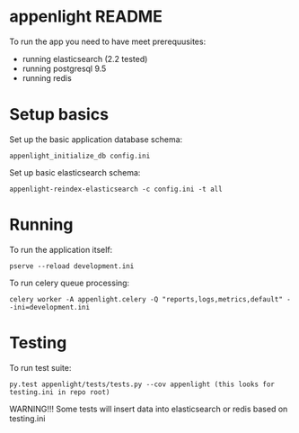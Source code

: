 # appenlight README


To run the app you need to have meet prerequusites:

- running elasticsearch (2.2 tested)
- running postgresql 9.5
- running redis

# Setup basics

Set up the basic application database schema:

    appenlight_initialize_db config.ini

Set up basic elasticsearch schema:

    appenlight-reindex-elasticsearch -c config.ini -t all


# Running

To run the application itself:

    pserve --reload development.ini

To run celery queue processing:

    celery worker -A appenlight.celery -Q "reports,logs,metrics,default" --ini=development.ini


# Testing

To run test suite:

    py.test appenlight/tests/tests.py --cov appenlight (this looks for testing.ini in repo root)

WARNING!!!
Some tests will insert data into elasticsearch or redis based on testing.ini
